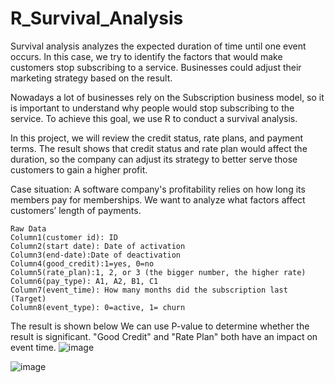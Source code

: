 # R_Survival_Analysis
Survival analysis analyzes the expected duration of time until one event occurs. In this case, we try to identify the factors that would make customers stop subscribing to a service. Businesses could adjust their marketing strategy based on the result.

Nowadays a lot of businesses rely on the Subscription business model, so it is important to understand why people would stop subscribing to the service. To achieve this goal, we use R to conduct a survival analysis. 

In this project, we will review the credit status, rate plans, and payment terms. The result shows that credit status and rate plan would affect the duration, so the company can adjust its strategy to better serve those customers to gain a higher profit.


Case situation: A software company's profitability relies on how long its members pay for memberships. We want to analyze what factors affect customers’ length of payments.

    Raw Data
    Column1(customer id): ID
    Column2(start date): Date of activation 
    Column3(end-date):Date of deactivation 
    Column4(good_credit):1=yes, 0=no
    Column5(rate_plan):1, 2, or 3 (the bigger number, the higher rate)
    Column6(pay_type): A1, A2, B1, C1
    Column7(event_time): How many months did the subscription last (Target)
    Column8(event_type): 0=active, 1= churn

The result is shown below
We can use P-value to determine whether the result is significant.
"Good Credit" and "Rate Plan" both have an impact on event time.
![image](https://user-images.githubusercontent.com/58899897/194410790-dd6b9769-e912-4e8d-b158-3211201fcdd6.png)

![image](https://user-images.githubusercontent.com/58899897/194411309-c90372cf-6cb3-4026-97de-2c774d98165b.png)



